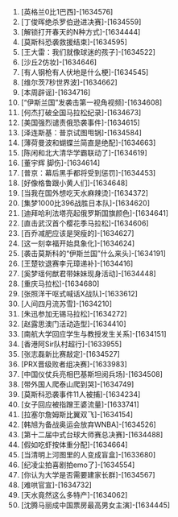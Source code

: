 
1. [英格兰0比1巴西]-[1634576]
1. [丁俊晖绝杀罗伯逊进决赛]-[1634559]
1. [解锁打开春天的N种方式]-[1634444]
1. [莫斯科恐袭救援结束]-[1634595]
1. [王大雷：我们就像球迷的孩子]-[1634522]
1. [沙丘2仿妆]-[1634646]
1. [有人钢枪有人伏地是什么梗]-[1634545]
1. [维尔茨7秒世界波]-[1634662]
1. [本周辟谣]-[1634716]
1. [“伊斯兰国”发袭击第一视角视频]-[1634608]
1. [何杰打破全国马拉松纪录]-[1634673]
1. [美国强烈谴责俄恐袭事件]-[1634615]
1. [泽连斯基：普京试图甩锅]-[1634584]
1. [薄荷曼波和蝴蝶兰简直是绝配]-[1634663]
1. [陈闲和北大清华学霸联动了]-[1634619]
1. [董宇辉 脚伤]-[1634614]
1. [普京：幕后黑手都将受到惩罚]-[1634453]
1. [好像格鲁跟小黄人们]-[1634648]
1. [当我在国外想吃天水麻辣烫]-[1634372]
1. [集梦1000比396战胜日本队]-[1634620]
1. [迪拜哈利法塔亮起俄罗斯国旗颜色]-[1634641]
1. [直击武汉首个樱花季马拉松]-[1634606]
1. [百乔减肥应该是哭瘦的]-[1634627]
1. [这一刻幸福开始具象化]-[1634624]
1. [袭击莫斯科的“伊斯兰国”什么来头]-[1634191]
1. [王楚钦退赛李元璋递补]-[1634416]
1. [奚梦瑶何猷君带妹妹现身活动]-[1634448]
1. [重庆马拉松]-[1634680]
1. [张照洋干呕式喊话X战队]-[1633612]
1. [人间四月流苏雪]-[1634210]
1. [朱迅参加无锡马拉松]-[1634272]
1. [赵露思澳门活动造型]-[1634410]
1. [南航大学回应学生与教授发生关系]-[1634151]
1. [香港阿Sir队村超行]-[1633955]
1. [张志磊新比赛敲定]-[1634527]
1. [PRX晋级败者组决赛]-[1633983]
1. [中国仪仗兵亮相巴基斯坦阅兵场]-[1634508]
1. [带外国人爬泰山爬到哭]-[1634749]
1. [莫斯科恐袭事件11人被捕]-[1634234]
1. [女子回应被指蹭王婆流量]-[1633741]
1. [拉塞尔詹姆斯比翼双飞]-[1634154]
1. [韩旭为备战奥运会放弃WNBA]-[1634526]
1. [第十二届中式台球大师赛总决赛]-[1634488]
1. [假如吃虾按体重分配]-[1634664]
1. [当清明上河图里的人变成盲盒]-[1633680]
1. [纪凌尘拍喜剧拍emo了]-[1634554]
1. [你认为大学是否需要建家长群]-[1634567]
1. [难哄官宣]-[1634732]
1. [天水竟然这么多特产]-[1634062]
1. [沈腾马丽成中国票房最高男女主演]-[1634445]